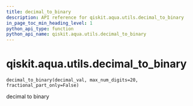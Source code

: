 ```yaml
---
title: decimal_to_binary
description: API reference for qiskit.aqua.utils.decimal_to_binary
in_page_toc_min_heading_level: 1
python_api_type: function
python_api_name: qiskit.aqua.utils.decimal_to_binary
---
```


<span id="qiskit-aqua-utils-decimal-to-binary" />

# qiskit.aqua.utils.decimal\_to\_binary

<span id="qiskit.aqua.utils.decimal_to_binary" />

`decimal_to_binary(decimal_val, max_num_digits=20, fractional_part_only=False)`

decimal to binary

